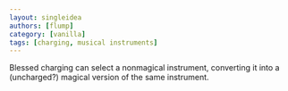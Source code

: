 ```yaml
---
layout: singleidea
authors: [flump]
category: [vanilla]
tags: [charging, musical instruments]
---
```

Blessed charging can select a nonmagical instrument, converting it into a (uncharged?) magical version of the same instrument.
